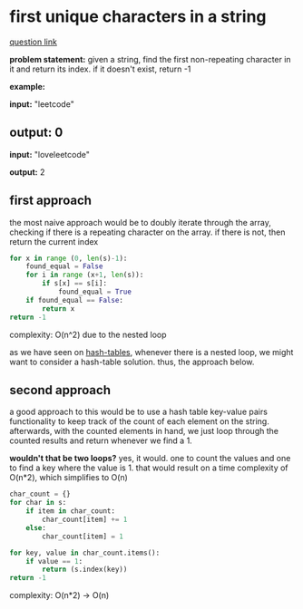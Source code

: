 # first unique characters in a string

[question link](https://leetcode.com/problems/first-unique-character-in-a-string/)

**problem statement:**
given a string, find the first non-repeating character in it and return its index. if it doesn't exist, return -1

**example:**

**input:** "leetcode"

**output:** 0
--
**input:** "loveleetcode"

**output:** 2


## first approach

the most naive approach would be to doubly iterate through the array, checking if there is a repeating character on the array. if there is not, then return the current index

```python
for x in range (0, len(s)-1):
	found_equal = False
	for i in range (x+1, len(s)):
		if s[x] == s[i]:
			found_equal = True
	if found_equal == False:
		return x
return -1
```
complexity: O(n^2) due to the nested loop

as we have seen on [hash-tables](hash-tables.md), whenever there is a nested loop, we might want to consider a hash-table solution. thus, the approach below.

## second approach

a good approach to this would be to use a hash table key-value pairs functionality to keep track of the count of each element on the string. afterwards, with the counted elements in hand, we just loop through the counted results and return whenever we find a 1.

**wouldn't that be two loops?** yes, it would. one to count the values and one to find a key where the value is 1. that would result on a time complexity of O(n*2), which simplifies to O(n) 

```python
char_count = {}
for char in s:
	if item in char_count:
		char_count[item] += 1
	else:
		char_count[item] = 1

for key, value in char_count.items():
	if value == 1:
		return (s.index(key))
return -1

```
complexity: O(n*2) -> O(n) 